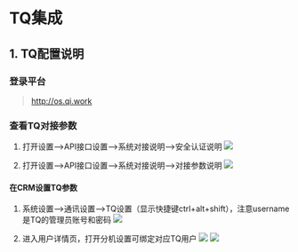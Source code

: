 # TQ集成
## 1. TQ配置说明

### 登录平台
> http://os.qi.work

### 查看TQ对接参数

1. 打开设置-->API接口设置-->系统对接说明-->安全认证说明
![](<https://wbs-qncdn.wisecrm.cn/uploader/20210119/31610399780363095.jpg>)

1. 打开设置-->API接口设置-->系统对接说明-->对接参数说明
![](<https://wbs-qncdn.wisecrm.cn/uploader/20210119/31610408505976393.jpg>)

#### 在CRM设置TQ参数

1. 系统设置-->通讯设置-->TQ设置（显示快捷键ctrl+alt+shift），注意username是TQ的管理员账号和密码
![](<https://wbs-qncdn.wisecrm.cn/uploader/20210119/31610416378334041.jpg>)

2. 进入用户详情页，打开分机设置可绑定对应TQ用户
   ![](<https://wbs-qncdn.wisecrm.cn/uploader/20210119/31610424639620595.jpg>)
   ![](<https://wbs-qncdn.wisecrm.cn/uploader/20210119/31610435103510473.jpg>)